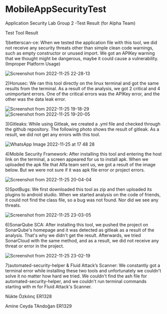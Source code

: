 # MobileAppSecurityTest
Application Security Lab Group 2 -Test Result (for Alpha Team)

Test Tool Result

1)betterscan-ce:
When we tested the application file with this tool, we did not receive any security threats other than simple clean code warnings, such as empty constructor or unused import. We got an APIKey warning that we thought might be dangerous, maybe it could cause a vulnerability.(Improper Platform Usage)

![Screenshot from 2022-11-25 22-28-13](https://user-images.githubusercontent.com/73425600/204056979-bebe2401-81c7-4eb3-90cc-933c2fc091de.png)

2)Horusec:
We ran this tool directly on the linux terminal and got the same results from the terminal. As a result of the analysis, we got 2 critical and 4 unimportant errors. One of the critical errors was the APIKey error, and the other was the data leak error.

![Screenshot from 2022-11-25 19-18-29](https://user-images.githubusercontent.com/73425600/204057397-c75c47fd-405f-49a1-a78e-cae3d4157de1.png)
![Screenshot from 2022-11-25 19-20-05](https://user-images.githubusercontent.com/73425600/204057386-704edf36-b747-4fab-84d0-941fcc5f56c0.png)

3)Gitleaks:
While using Gitleak, we created a .yml file and checked through the github repository. The following photo shows the result of gitleak. As a result, we did not get any errors with this tool.

![WhatsApp Image 2022-11-25 at 17 48 28](https://user-images.githubusercontent.com/73425600/204057725-be76ac38-c557-418d-ab94-a5ae085b4a2c.png)

4)Mobile Security Framework:
After installing this tool and entering the host link on the terminal, a screen appeared for us to install apk. When we uploaded the apk file that Alfa team sent us, we got a result of the image below. But we were not sure if it was apk file error or project errors.

![Screenshot from 2022-11-25 20-04-04](https://user-images.githubusercontent.com/73425600/204057916-5089804c-ad0e-4f10-82da-9aab72bfb646.png)

5)SpotBugs:
We first downloaded this tool as zip and then uploaded its plugins to android studio. When we started analysis on the code of friends, it could not find the class file, so a bug was not found. Nor did we see any threats.

![Screenshot from 2022-11-25 23-03-05](https://user-images.githubusercontent.com/73425600/204059004-eaf7c007-cd15-4949-8fcf-d750f1f6820b.png)

 6)SonarQube SCA:
After installing this tool, we pushed the project on SonarQube's homepage and it was detected as gitleak as a result of the analysis. That's why we 
didn't get the result. Afterwards, we tried SonarCloud with the same method, and as a result, we did not receive any threat or error in the project.

![Screenshot from 2022-11-25 23-02-19](https://user-images.githubusercontent.com/73425600/204059111-6eb9b72c-53a6-4346-9f7a-3930c215a3f9.png)

7)automated-security-helper & Fluid Attack’s Scanner:
We constantly got a terminal error while installing these two tools and unfortunately we couldn't solve it no matter how hard we tried. We couldn't find the ash file for automated-security-helper, and we couldn't run terminal commands starting with m for Fluid Attack's Scanner.

Nükte Özkılınç ER1328

Amine Ceyda TAndoğan ER1329
